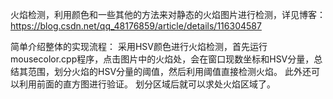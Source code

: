 火焰检测，利用颜色和一些其他的方法来对静态的火焰图片进行检测，详见博客：https://blog.csdn.net/qq_48176859/article/details/116304587

简单介绍整体的实现流程：
采用HSV颜色进行火焰检测，首先运行mousecolor.cpp程序，点击图片中的火焰处，会在窗口现数坐标和HSV分量，总结其范围，划分火焰的HSV分量的阈值，然后利用阈值直接检测火焰。
此外还可以利用前面的直方图进行验证。
划分区域后就可以求处火焰区域了。

